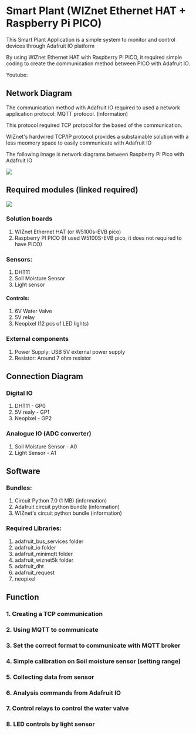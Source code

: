 # Smart Plant (WIZnet Ethernet HAT + Raspberry Pi PICO)
This Smart Plant Application is a simple system to monitor and control devices through Adafruit IO platform

By using WIZnet Ethernet HAT with Raspberry Pi PICO, it required simple coding to create the communication method between PICO with Adafruit IO.

Youtube: 

## Network Diagram
The communication method with Adafruit IO required to used a network application protocol: MQTT protocol. (information)

This protocol required TCP protocol for the based of the communication. 

WIZnet's hardwired TCP/IP protocol provides a substainable solution with a less meomory space to easily communicate with Adafruit IO

The following image is network diagrams between Raspberry Pi Pico with Adafruit IO

![][link-network diagram]

## Required modules (linked required)

![][link-connection diagram]

### Solution boards
1. WIZnet Ethernet HAT (or W5100s-EVB pico)
2. Raspberry PI PICO (If used W5100S-EVB pico, it does not required to have PICO)

### Sensors:
1. DHT11
2. Soil Moisture Sensor
3. Light sensor 

#### Controls:
1. 6V Water Valve 
2. 5V relay
3. Neopixel (12 pcs of LED lights)

### External components
1. Power Supply: USB 5V external power supply
2. Resistor: Around 7 ohm resistor 

## Connection Diagram
### Digital IO
1. DHT11 - GP0
2. 5V realy - GP1
3. Neopixel - GP2

### Analogue IO (ADC converter)
1. Soil Moisture Sensor - A0
2. Light Sensor - A1

## Software
### Bundles:
1. Circuit Python 7.0 (1 MB) (information)
2. Adafruit circuit python bundle (information)
3. WIZnet's circuit python bundle (information)

### Required Libraries:
1. adafruit_bus_services folder
2. adafruit_io folder
3. adafruit_minimqtt folder
4. adafruit_wiznet5k folder
5. adafruit_dht
6. adafruit_request
7. neopixel

## Function
### 1. Creating a TCP communication
### 2. Using MQTT to communicate
### 3. Set the correct format to communicate with MQTT broker
### 4. Simple calibration on Soil moisture sensor (setting range)
### 5. Collecting data from sensor 
### 6. Analysis commands from Adafruit IO 
### 7. Control relays to control the water valve
### 8. LED controls by light sensor


[link-network diagram]: https://github.com/ronpang/Smart-Plant-WIZnet-Ethernet-HAT-Raspberry-PI-PICO-/blob/main/image/network%20diagram%20-%20github.PNG
[link-connection diagram]: https://github.com/ronpang/Smart-Plant-WIZnet-Ethernet-HAT-Raspberry-PI-PICO-/blob/main/image/connection%20diagram%20-%20github.PNG
